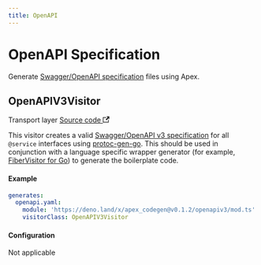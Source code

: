 ```yaml
---
title: OpenAPI
---
```


# OpenAPI Specification

Generate [Swagger/OpenAPI specification](https://swagger.io/specification/) files using Apex.

## OpenAPIV3Visitor

<p>
  <span className="badgeDarkBlue">Transport layer</span>
  <a href="https://github.com/apexlang/codegen/blob/main/src/openapiv3/openapiv3.ts" target="_blank" rel="noopener noreferrer">Source code <svg width="13.5" height="13.5" aria-hidden="true" viewBox="0 0 24 24" class="iconExternalLink_node_modules-@docusaurus-theme-classic-lib-theme-Icon-ExternalLink-styles-module"><path fill="currentColor" d="M21 13v10h-21v-19h12v2h-10v15h17v-8h2zm3-12h-10.988l4.035 4-6.977 7.07 2.828 2.828 6.977-7.07 4.125 4.172v-11z"></path></svg></a>
</p>

This visitor creates a valid [Swagger/OpenAPI v3 specification](https://swagger.io/specification/) for all `@service` interfaces using [protoc-gen-go](https://grpc.io/docs/languages/go/quickstart/). This should be used in conjunction with a language specific wrapper generator (for example, [FiberVisitor for Go](go#fibervisitor)) to generate the boilerplate code.

#### Example

```yaml
generates:
  openapi.yaml:
    module: 'https://deno.land/x/apex_codegen@v0.1.2/openapiv3/mod.ts'
    visitorClass: OpenAPIV3Visitor
```

#### Configuration

Not applicable
